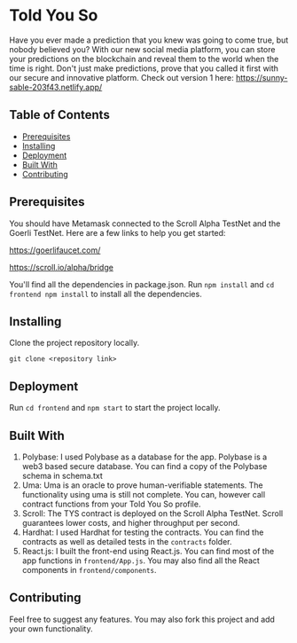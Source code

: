 # Told You So

Have you ever made a prediction that you knew was going to come true, but nobody believed you? With our new social media platform, you can store your predictions on the blockchain and reveal them to the world when the time is right. Don't just make predictions, prove that you called it first with our secure and innovative platform. Check out version 1 here: https://sunny-sable-203f43.netlify.app/

## Table of Contents


- [Prerequisites](#prerequisites)
- [Installing](#installing)
- [Deployment](#deployment)
- [Built With](#built-with)
- [Contributing](#contributing)



## Prerequisites

You should have Metamask connected to the Scroll Alpha TestNet and the Goerli TestNet. Here are a few links to help you get started:

https://goerlifaucet.com/

https://scroll.io/alpha/bridge

You'll find all the dependencies in package.json. Run `npm install` and `cd frontend npm install` to install all the dependencies.

## Installing
Clone the project repository locally.

`git clone <repository link>`

## Deployment

Run `cd frontend` and `npm start` to start the project locally. 

## Built With

1. Polybase: I used Polybase as a database for the app. Polybase is a web3 based secure database. You can find a copy of the Polybase schema in schema.txt
2. Uma: Uma is an oracle to prove human-verifiable statements. The functionality using uma is still not complete. You can, however call contract functions from your Told You So profile.
3. Scroll: The TYS contract is deployed on the Scroll Alpha TestNet. Scroll guarantees lower costs, and higher throughput per second. 
4. Hardhat: I used Hardhat for testing the contracts. You can find the contracts as well as detailed tests in the `contracts` folder.
5. React.js: I built the front-end using React.js. You can find most of the app functions in `frontend/App.js`. You may also find all the React components in `frontend/components`.

## Contributing

Feel free to suggest any features. You may also fork this project and add your own functionality.



